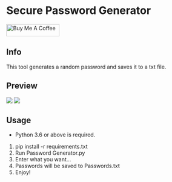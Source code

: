# Secure Password Generator
 
<a href="https://www.buymeacoffee.com/astive" target="_blank"><img src="https://cdn.buymeacoffee.com/buttons/default-orange.png" alt="Buy Me A Coffee" height="32" width="140"></a>

## Info
This tool generates a random password and saves it to a txt file.

## Preview
![](https://archie.monke.host/sIAmWMu5)
![](https://archie.otters.host/4Zg2f7S0)

## Usage
- Python 3.6 or above is required.
1. pip install -r requirements.txt
2. Run Password Generator.py
3. Enter what you want...
4. Passwords will be saved to Passwords.txt
5. Enjoy!
